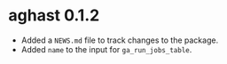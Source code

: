 # aghast 0.1.2

* Added a `NEWS.md` file to track changes to the package.
* Added `name` to the input for `ga_run_jobs_table`.
